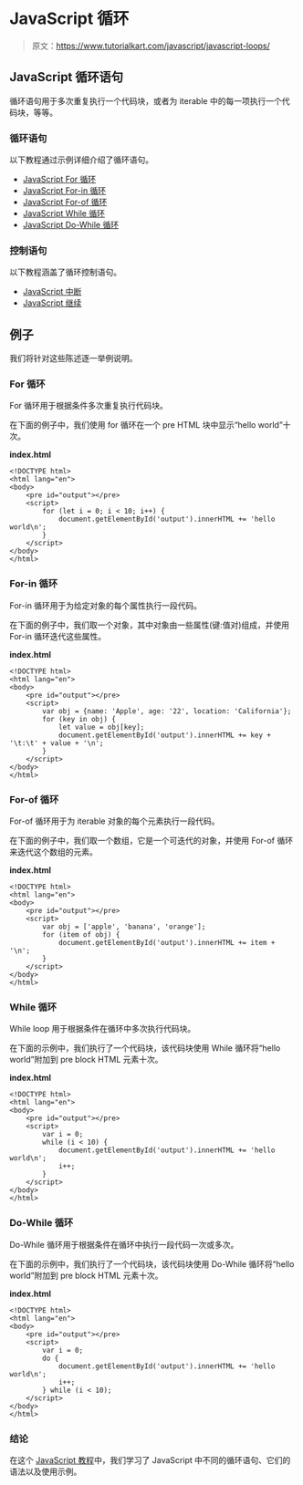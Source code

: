 # JavaScript 循环

> 原文：<https://www.tutorialkart.com/javascript/javascript-loops/>

## JavaScript 循环语句

循环语句用于多次重复执行一个代码块，或者为 iterable 中的每一项执行一个代码块，等等。

### 循环语句

以下教程通过示例详细介绍了循环语句。

*   [JavaScript For 循环](https://www.tutorialkart.com/javascript/javascript-for-loop/)
*   [JavaScript For-in 循环](https://www.tutorialkart.com/javascript/javascript-for-in-loop/)
*   [JavaScript For-of 循环](https://www.tutorialkart.com/javascript/javascript-for-of-loop/)
*   [JavaScript While 循环](https://www.tutorialkart.com/javascript/javascript-while-loop/)
*   [JavaScript Do-While 循环](https://www.tutorialkart.com/javascript/javascript-do-while-loop/)

### 控制语句

以下教程涵盖了循环控制语句。

*   [JavaScript 中断](https://www.tutorialkart.com/javascript/javascript-break/)
*   [JavaScript 继续](https://www.tutorialkart.com/javascript/javascript-continue/)

## 例子

我们将针对这些陈述逐一举例说明。

### For 循环

For 循环用于根据条件多次重复执行代码块。

在下面的例子中，我们使用 for 循环在一个 pre HTML 块中显示“hello world”十次。

**index.html**

```
<!DOCTYPE html>
<html lang="en">
<body>
    <pre id="output"></pre>
    <script>
        for (let i = 0; i < 10; i++) {
            document.getElementById('output').innerHTML += 'hello world\n';    
        }
    </script>
</body>
</html>

```

### For-in 循环

For-in 循环用于为给定对象的每个属性执行一段代码。

在下面的例子中，我们取一个对象，其中对象由一些属性(键:值对)组成，并使用 For-in 循环迭代这些属性。

**index.html**

```
<!DOCTYPE html>
<html lang="en">
<body>
    <pre id="output"></pre>
    <script>
        var obj = {name: 'Apple', age: '22', location: 'California'};
        for (key in obj) {
            let value = obj[key];
            document.getElementById('output').innerHTML += key + '\t:\t' + value + '\n';
        }
    </script>
</body>
</html>

```

### For-of 循环

For-of 循环用于为 iterable 对象的每个元素执行一段代码。

在下面的例子中，我们取一个数组，它是一个可迭代的对象，并使用 For-of 循环来迭代这个数组的元素。

**index.html**

```
<!DOCTYPE html>
<html lang="en">
<body>
    <pre id="output"></pre>
    <script>
        var obj = ['apple', 'banana', 'orange'];
        for (item of obj) {
            document.getElementById('output').innerHTML += item + '\n';
        }
    </script>
</body>
</html>

```

### While 循环

While loop 用于根据条件在循环中多次执行代码块。

在下面的示例中，我们执行了一个代码块，该代码块使用 While 循环将“hello world”附加到 pre block HTML 元素十次。

**index.html**

```
<!DOCTYPE html>
<html lang="en">
<body>
    <pre id="output"></pre>
    <script>
        var i = 0;
        while (i < 10) {
            document.getElementById('output').innerHTML += 'hello world\n';
            i++;
        }
    </script>
</body>
</html>

```

### Do-While 循环

Do-While 循环用于根据条件在循环中执行一段代码一次或多次。

在下面的示例中，我们执行了一个代码块，该代码块使用 Do-While 循环将“hello world”附加到 pre block HTML 元素十次。

**index.html**

```
<!DOCTYPE html>
<html lang="en">
<body>
    <pre id="output"></pre>
    <script>
        var i = 0;
        do {
            document.getElementById('output').innerHTML += 'hello world\n';
            i++;
        } while (i < 10);
    </script>
</body>
</html>

```

### 结论

在这个 [JavaScript 教程](https://www.tutorialkart.com/javascript/)中，我们学习了 JavaScript 中不同的循环语句、它们的语法以及使用示例。